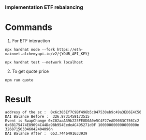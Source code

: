 ### Implementation ETF rebalancing

# Commands

1. For ETF interaction
```
npx hardhat node --fork https://eth-mainnet.alchemyapi.io/v2/{YOUR_API_KEY}

npx hardhat test --network localhost
```

2. To get quote price
```
npm run quote
```

# Result
```
address of the sc :  0x6c383Ef7C9Bf496b5c847530eb9c49a3ED6E4C56
DAI Balance Before :  326.8731458173515
Event is SwapChange 0xC02aaA39b223FE8D0A0e5C4F27eAD9083C756Cc2 0x6B175474E89094C44Da98b954EedeAC495271d0F 100000000000000000n 326871503346042404096n
DAI Balance After :  653.7446491633939
```